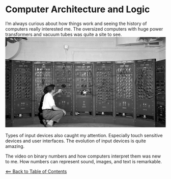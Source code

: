 # Computer Architecture and Logic
I’m always curious about how things work and seeing the history of computers really interested me. The oversized computers with huge power transformers and vacuum tubes was quite a site to see.
![Quite a large computer](images/computer-history.jpg)

Types of input devices also caught my attention. Especially touch sensitive devices and user interfaces. The evolution of input devices is quite amazing.

The video on binary numbers and how computers interpret them was new to me. How numbers can represent sound, images, and text is remarkable.



[<== Back to Table of Contents](README.md)